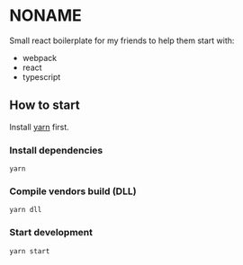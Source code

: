 # NONAME
Small react boilerplate for my friends to help them start with:
- webpack
- react
- typescript 

## How to start
Install [yarn](https://yarnpkg.com/en/docs/install) first.

### Install dependencies
```
yarn
```

### Compile vendors build (DLL)
```
yarn dll
```

### Start development
```
yarn start
```
